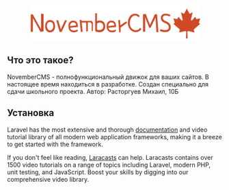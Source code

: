 <p align="center"><img src="https://github.com/haskell-md2/NovemberCMS/blob/master/logo.png" width="400"></p>


## Что это такое?

NovemberCMS - полнофункциональный движок для ваших сайтов. В настоящее время находиться в разработке. Создан специально для сдачи школьного проекта.
Автор: Расторгуев Михаил, 10Б

## Установка

Laravel has the most extensive and thorough [documentation](https://laravel.com/docs) and video tutorial library of all modern web application frameworks, making it a breeze to get started with the framework.

If you don't feel like reading, [Laracasts](https://laracasts.com) can help. Laracasts contains over 1500 video tutorials on a range of topics including Laravel, modern PHP, unit testing, and JavaScript. Boost your skills by digging into our comprehensive video library.

